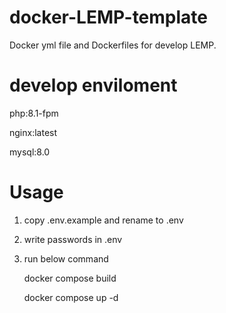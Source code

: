 # docker-LEMP-template

Docker yml file and Dockerfiles for develop LEMP.

# develop enviloment
php:8.1-fpm

nginx:latest

mysql:8.0


# Usage
1. copy .env.example and rename to .env
2. write passwords in .env
3. run below command 

   docker compose build
   
   docker compose up -d
